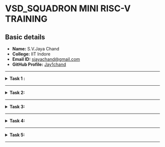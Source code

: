 # VSD_SQUADRON MINI RISC-V TRAINING

## **Basic details**
* **Name:** S.V.Jaya Chand
* **College:** IIT Indore 
* **Email ID:** sjayachand@gmail.com 
* **GitHub Profile:** [Jay1chand](https://github.com/Jay1chand/vsd_squadron_jayachand)

----------------------------------------------------------------------------------------------------------------

<details>
	
<summary> <b>Task 1 :</b></summary>

Firstly, I have downloaded the virtual box from the links provided to us and
loaded a linux version with image dock file sent, Then I have successfully run the
virtual machine and compiled the tasks.

Initial task is:-

### write a program to compile the sum of first n natural numbers in c:

![image](https://github.com/user-attachments/assets/c5c65959-0f66-48b3-8686-d626c63d6d2d)


This is the code to run in terminal to get output:


![image](https://github.com/user-attachments/assets/06bc9aeb-f7b3-4572-b44f-719e189ea46b)


A program is run to obtain risc-v version of the code previously written in c:
![image](https://github.com/user-attachments/assets/bec40d22-d99e-416a-82db-03d99369ab9e)





As the whole version of above code looks lengthier with different commands, we have obtained the required main 
part to compare the execution in assembly language:



![image](https://github.com/user-attachments/assets/04d8a662-db78-40e4-8614-c7000e83b5f0)
</details>

------------------------------------------------------------------------------------------------------------------

<details>
<summary><b>Task 2:</b></summary> 

For this task, we are instructed to observe the spike simulation and understand the execution of assembly code using -o1 and -ofast directives, I understood the principle
and working of the whole program and how various registers like stack pointer and r5 are increasing, understood how the interface explains the process itself.

### Dump file RISC-V assembly code:

![image](https://github.com/user-attachments/assets/a86e0441-2dab-4380-a2c6-965ca58aab54)

### -o1 execution (sub task 1):

![image](https://github.com/user-attachments/assets/47950e9d-820a-41d6-a746-459fcd0a3652)

### -o fast execution (sub task 2):

![image](https://github.com/user-attachments/assets/92abae19-ea09-40e9-8835-7ece050036b2)

### Multiplication of first n natural numbers (C program) (sub task 3):

![image](https://github.com/user-attachments/assets/78089dfa-df92-4466-86b3-d6497982396d)

### Spike file for the new c program (sub task 4):

Dump file:

![image](https://github.com/user-attachments/assets/de84c4b0-b891-433f-a001-acd95ddc0ab2)

Spike simulation:

![image](https://github.com/user-attachments/assets/e16a2aa1-139d-449c-ad9f-3275ec63ec7e)

</details>

------------------------------------------------------------------------------------------------------------------

<details>
<summary><b>Task 3:</b></summary>

Various instructions of the RISC-V processor:

### INTRODUCTION:

Firstly to understand, there are two releases of RISC-V documentation namely, Unpreviliged and Previliged specifications. We can read any one of them to understand the instruction 
set of RISCV processor. The very important use of learning these formats is the very intention of understanding the instruction decoding and the way it is getting compiled.
Some of the other uses are:

1. **Instruction Set properties** 

2. **Debugging** 

3. **Easy Design**

4. **Pipelining**

### RISC-V R-Type Instructions

R-type instructions are used for operations that functions among registers only. These instructions generally perform arithmetic, logical, and shift operations.

#### Format: ![image](https://github.com/user-attachments/assets/522d5257-b978-4c93-9412-330372e1ab66)

**Example: ADD r3,r1,r2**
- **opcode**: Specifies the operation .
- **rd**: Destination register.
- **funct3**:specifies the operation.
- **rs1**: First source register.
- **rs2**: Second source register.
- **funct7**:specifies the operation.


### S-Type Instructions

#### Format:![image](https://github.com/user-attachments/assets/04aca468-7811-480b-9f7c-d0cf30334753)


**Example: SW rs1, imm(rs4)**
- **opcode**: types of instruction
- **imm**: Immediate value (seperated into immediate[11:5] and immediate[4:0])
- **rs1**: Base address register
- **rs2**: Source register to be stored
-  **funct3**: 010 (for SW)

### B-Type Instructions

#### Format: ![image](https://github.com/user-attachments/assets/795c5e09-e97d-4df6-99b6-ab896b26880a)


**Example: BEQ rs3, rs2, imm**
- **opcode**: type of instruction like branch
- **imm**: Immediate value (seperated into immediate[12], immediate[10:5], immediate[4:1], immediate[11])
- **rs1**: Source register 1
- **rs2**: Source register 2

### U-Type Instructions

#### Format:

![image](https://github.com/user-attachments/assets/baf64187-b5aa-4464-8a42-f89520c549ec)

**Example: LUI rd, imm**
- **opcode**: intstruction type
- **imm**: Upper 20 bits of the immediate value
- **rd**: Destination register

### J-Type Instructions

#### Format:

![image](https://github.com/user-attachments/assets/c4a497dc-e025-4177-b4d5-b56fa85efbf9)


**Example: JAL rd, imm**
- **opcode**: instruction type
- **imm**: Immediate value (seperated into imm[20], imm[10:1], imm[11], imm[19:12])
- **rd**: Destination register (stores the return address)

### 15 Unique instructions: 

#### Instructions: 
All of these are referenced from the above code I have compiled in the virtual box, The below Image set each contains an image of the instruction code(hexadecimal)
and assembly language corresponding to it.

##### Image 1
![Image 1](https://github.com/user-attachments/assets/18f62720-66f6-47d0-b747-4881de58a708)   
![image](https://github.com/user-attachments/assets/1f50842c-6d18-471a-9fa9-2c3982027e0c)


##### Image 2
![Image 2](https://github.com/user-attachments/assets/c59af6a0-115e-474a-96fd-60c257ff54d4)
![image](https://github.com/user-attachments/assets/179da90c-17cc-4d55-9ff6-ec6bbc52813a)


##### Image 3
![Image 3](https://github.com/user-attachments/assets/d3d56790-9943-4573-acc0-6ccbfa6169cd)
![image](https://github.com/user-attachments/assets/1fcaa41c-acda-46a6-a79e-3842234013c5)


##### Image 4
![Image 4](https://github.com/user-attachments/assets/17111d89-6b18-4d1a-97e0-9cf32b9adb49)
![image](https://github.com/user-attachments/assets/136364e4-32d7-4b93-ba71-6b01933fd7df)


##### Image 5
![Image 5](https://github.com/user-attachments/assets/224dec09-1377-4553-b07b-b66ac8f3f6ee)
![image](https://github.com/user-attachments/assets/b0266bcf-c6c6-4d55-bab4-9c8d45a89ccd)


##### Image 6
![Image 6](https://github.com/user-attachments/assets/442caa30-6254-40d1-8ace-0d82cb84a393)
![image](https://github.com/user-attachments/assets/52c66fdb-5219-4ed7-8a34-317710687aa5)


##### Image 7
![Image 7](https://github.com/user-attachments/assets/5df76f64-8274-4489-8725-72a9704a298d)
![image](https://github.com/user-attachments/assets/63418f79-df9f-4b81-9e9e-3a914f3980c6)


##### Image 8
![Image 8](https://github.com/user-attachments/assets/f0eb2f7c-8454-4803-9c55-f9316fb0d309)
![image](https://github.com/user-attachments/assets/106f50a5-3766-4a20-adb9-0afe51b37865)


##### Image 9
![Image 9](https://github.com/user-attachments/assets/5d450aec-3f62-4611-affe-c30c0f007077)
![image](https://github.com/user-attachments/assets/2b88806e-3881-41e5-9731-782df4dc47a0)


##### Image 10
![Image 10](https://github.com/user-attachments/assets/729e8568-d1f4-4700-b9c5-5ebf126687c3)
![image](https://github.com/user-attachments/assets/f584b99e-dcba-4593-870a-e59894a70576)


##### Image 11
![Image 11](https://github.com/user-attachments/assets/34dc0994-e3cc-4ae7-b361-e1de0f0db23f)
![image](https://github.com/user-attachments/assets/8c252bd6-1313-450a-9efb-3e0510c9b171)

</details>

------------------------------------------------------------------------------------------------------------------

<details>
<summary><b>Task 4:</b></summary>

Reference github repository with existing code for a RISC machine is : [![GitHub](https://img.shields.io/badge/-GitHub-181717?style=flat-square&logo=github&logoColor=white)](https://github.com/vinayrayapati/rv32i/blob/main/iiitb_rv32i.v)

GTK Wave already installed so no need to follow the step from above github readme
Then the following steps are followed to open the gtk wave simulation of the above source code:
1. Create a new directory with your name
2. Create two files namely jayrv32.v jayrv32_tb.v  
3. Copy the code from the reference github repo and paste it in your verilog and testbench files.
4. To run and simulate the verilog code, enter the following command:  
	```
	$ iverilog -o jayrv32i jayrv32.v jayrv32_tb.v
	$ ./jayrv32i
	```
5. To see the simulation waveform in GTKWave, enter the following command:
	```
	$ gtkwave iiitb_rv32i.vcd
	```

6. The GTKWave will be opened and following window will be appeared  
  
![image](https://github.com/user-attachments/assets/8ebb8c40-d549-4bd2-9521-92a4200b617c)

As shown in the figure below, all the instructions in the given verilog file is hard-coded, the designer has hard-coded each instructions based on their own pattern. Hence the 32-bits instruction that we generated in above task will not match with the given instruction.

![image](https://github.com/user-attachments/assets/512edc06-4524-43f7-833f-e3d087869a38)

The below is simulated outputs of the above verilog code given to us as cloned from https://github.com/vinayrayapati/rv32i.gitmy_riscv_project

I have written the explanation below the corresponding images as i have'nt run the opcodes once each time, I have run them all together so we understand what
instructions underwent through opcode (in the form of PC) and the registers which are below it.

![image](https://github.com/user-attachments/assets/ef3dce57-b286-479e-911e-52dfafaf4007)

The explanations for this case is as follows:

##### Instruction 1: ADD R6, R2, R1

0x02208300 represents the operation add r6, r1, r2. 
Addition 1 + 2, resulting in 3

##### Instruction 2: SUB R7, R1, R2

0x02209300 represents the operation SUB R8, R1, R3.
Substraction 1-2, resulting in -1

##### Instruction 3: AND R8, R1, R3

0x0230A400 represents the operation AND R8, R1, R3.
And 3 and 1 results in 1

##### Instruction 4: OR R9, R2, R5

0x02513480 represents the operation OR R9, R2, R5
OR operation (0010 | 0101) results in 7

##### Instruction 5: XOR R10, R1, R4

0x024005c0 represents the operartion XOR R10, R1, R4
XOR (0001 ^ 0100) results in 5

##### Instruction 6: SLT R1, R2, R4

0x024155080 represents the operation SLT R1, R2, R4
2 < 4, the output is 1

##### Instruction 7: ADDI R12, R4, 5

0x00520693 represnts the operation  ADDI R12, R4, 5
R4 (4) added to the immediate value (5) results in 9

![image](https://github.com/user-attachments/assets/d5d569b3-89ed-4567-9c1a-db0e75078db8)

##### Instruction 8: BEQ R0, R0, 15

0x00F00802 represents the operartion BEQ R0, R0, 15
Both values equal so PC incremented by 15 PC=PC+15

##### Instruction 9: BNE R0, R1, 20

0x01409002 represnts the operation BNE R0, R1, 20
both values not equal PC updated to PC+20 =46

And from 130 seconds the default value will be shown which is useless as we didnt provide any instructions after that particular time.
</details>

------------------------------------------------------------------------------------------------------------------

<details>
<summary><b>Task 5:</b></summary> 

	
## IMPLEMENTATION OF 2 BIT COMPARATOR:

### Comparator:

A 2-bit comparator is a digital circuit designed to compare two 2-bit binary numbers and determine their relative magnitude. This comparison results in three possible outputs: whether the first number is less than, equal to, or greater than the second number.

#### Working:

**Given two 2-bit binary numbers, A=A1A0 and B=B1B0**
*	A1 and B1 are the most significant bits (MSB).
*	A0 and B0 are the least significant bits (LSB).
**The 2-bit comparator will produce three outputs**
*	A < B: High (1) when AA is less than BB.
*	A = B: High (1) when AA is equal to BB.
*       A > B: High (1) when AA is greater than BB.

##### TRUTH TABLE:

![image](https://github.com/user-attachments/assets/19978a61-59bc-47c2-a9a4-c8edbe552293)

###### **COMPONENTS REQUIRED**

*  VSD Squadron mini
*  Push Buttons for Input of binary data
*  3 LED for displaying output data
*  Breadboard
*  Jumper Wires
*  VS Code for Software Development
*  PlatformIO multi framework professional IDE

###### **HARDWARE CONNECTIONS**

* **Input:** Four input of single bit are connected to the GPIO pins of VSDSquadron Mini via push buttons mounted on the breadboard. 
* **Outputs:** Three LEDs are connected to display the result of COMPARATOR
* The GPIO pins are configured according to the Reference Mannual, ensuring the correct flow of signals between the components

##### HOW TO PROGRAM

```
// 2-Bit Comparator Implementation

// Included the required header files
#include<stdio.h>
#include<debug.h>
#include<ch32v00x.h>

// Defining the Logic Gate Function 
int and(int bit1, int bit2)
{
    int out = bit1 & bit2;
    return out;
}
int or(int bit1, int bit2)
{
    int out = bit1 | bit2;
    return out;
}
int not(int bit)
{
    int out = ~bit & 0x1;
    return out;
}
int xor(int bit1, int bit2)
{
    int out = bit1 ^ bit2;
    return out;
}

// Configuring GPIO Pins
void GPIO_Config(void)
{
    GPIO_InitTypeDef GPIO_InitStructure = {0}; // structure variable used for GPIO configuration
    RCC_APB2PeriphClockCmd(RCC_APB2Periph_GPIOD, ENABLE); // to enable the clock for port D
    RCC_APB2PeriphClockCmd(RCC_APB2Periph_GPIOC, ENABLE); // to enable the clock for port C
    
    // Input Pins Configuration
    GPIO_InitStructure.GPIO_Pin = GPIO_Pin_1 | GPIO_Pin_2 | GPIO_Pin_3 | GPIO_Pin_4;
    GPIO_InitStructure.GPIO_Mode = GPIO_Mode_IPU; // Defined as Input Type
    GPIO_Init(GPIOD, &GPIO_InitStructure);

    // Output Pins Configuration
    GPIO_InitStructure.GPIO_Pin = GPIO_Pin_5 | GPIO_Pin_6 | GPIO_Pin_7;
    GPIO_InitStructure.GPIO_Mode = GPIO_Mode_Out_PP; // Defined Output Type
    GPIO_InitStructure.GPIO_Speed = GPIO_Speed_50MHz; // Defined Speed
    GPIO_Init(GPIOC, &GPIO_InitStructure);
}

// The MAIN function responsible for the execution of program
int main()
{
    uint8_t A1, A0, B1, B0; // 2-bit inputs A and B
    uint8_t A_eq_B, A_lt_B, A_gt_B; // Outputs: A equals B, A less than B, A greater than B
    uint8_t not_A1, not_A0, not_B1, not_B0;
    uint8_t eq_bit1, eq_bit0, lt_bit1, lt_bit0, gt_bit1, gt_bit0;
    
    NVIC_PriorityGroupConfig(NVIC_PriorityGroup_2);
    SystemCoreClockUpdate();
    Delay_Init();
    GPIO_Config();

    while(1)
    {
        // Reading the 2-bit inputs
        A1 = GPIO_ReadInputDataBit(GPIOD, GPIO_Pin_1);
        A0 = GPIO_ReadInputDataBit(GPIOD, GPIO_Pin_2);
        B1 = GPIO_ReadInputDataBit(GPIOD, GPIO_Pin_3);
        B0 = GPIO_ReadInputDataBit(GPIOD, GPIO_Pin_4);
        
        // Calculating A == B
        eq_bit1 = not(xor(A1, B1));
        eq_bit0 = not(xor(A0, B0));
        A_eq_B = and(eq_bit1, eq_bit0);

        // Calculating A < B
        not_A1 = not(A1);
        not_A0 = not(A0);
        lt_bit1 = and(not_A1, B1);
        lt_bit0 = and(eq_bit1, and(not_A0, B0));
        A_lt_B = or(lt_bit1, lt_bit0);

        // Calculating A > B
        not_B1 = not(B1);
        not_B0 = not(B0);
        gt_bit1 = and(A1, not_B1);
        gt_bit0 = and(eq_bit1, and(A0, not_B0));
        A_gt_B = or(gt_bit1, gt_bit0);

        /* Output A == B */
        if(A_eq_B == 0)
        {
            GPIO_WriteBit(GPIOC, GPIO_Pin_5, SET);
        }
        else
        {
            GPIO_WriteBit(GPIOC, GPIO_Pin_5, RESET);
        }

        /* Output A < B */
        if(A_lt_B == 0)
        {
            GPIO_WriteBit(GPIOC, GPIO_Pin_6, SET);
        }
        else
        {
            GPIO_WriteBit(GPIOC, GPIO_Pin_6, RESET);
        }

        /* Output A > B */
        if(A_gt_B == 0)
        {
            GPIO_WriteBit(GPIOC, GPIO_Pin_7, SET);
        }
        else
        {
            GPIO_WriteBit(GPIOC, GPIO_Pin_7, RESET);
        }
    }
}

```

##### **CONCLUSION OF TASK 5:**

*  Input Pins:
*	GPIOD, Pin_1: A1 (Most Significant Bit of A)
*	GPIOD, Pin_2: A0 (Least Significant Bit of A)
*	GPIOD, Pin_3: B1 (Most Significant Bit of B)
*	GPIOD, Pin_4: B0 (Least Significant Bit of B)
*  Output Pins:
*	GPIOC, Pin_5: A==B (High if A equals B)
*	GPIOC, Pin_6: A<B (High if A is less than B)
*	GPIOC, Pin_7: A>B (High if A is greater than B)

</details>

------------------------------------------------------------------------------------------------------------------
